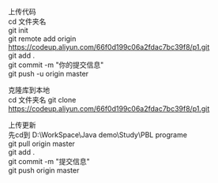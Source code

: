 上传代码  
cd 文件夹名  
git init  
git remote add origin https://codeup.aliyun.com/66f0d199c06a2fdac7bc39f8/p1.git  
git add .  
git commit -m "你的提交信息"  
git push -u origin master  

克隆库到本地  
cd 文件夹名
git clone https://codeup.aliyun.com/66f0d199c06a2fdac7bc39f8/p1.git

上传更新  
先cd到 D:\WorkSpace\Java demo\Study\PBL programe  
git pull origin master  
git add .  
git commit -m "提交信息"  
git push origin master  
 